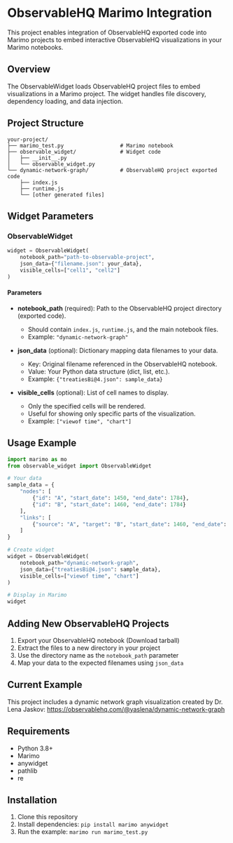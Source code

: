 # ObservableHQ Marimo Integration

This project enables integration of ObservableHQ exported code into Marimo projects to embed interactive ObservableHQ visualizations in your Marimo notebooks.

## Overview

The ObservableWidget loads ObservableHQ project files to embed visualizations in a Marimo project. The widget handles file discovery, dependency loading, and data injection.

## Project Structure

```
your-project/
├── marimo_test.py                  # Marimo notebook
├── observable_widget/              # Widget code
│   ├── __init__.py
│   └── observable_widget.py
└── dynamic-network-graph/          # ObservableHQ project exported code
    ├── index.js
    ├── runtime.js
    └── [other generated files]
```

## Widget Parameters

### ObservableWidget

```python
widget = ObservableWidget(
    notebook_path="path-to-observable-project",
    json_data={"filename.json": your_data},
    visible_cells=["cell1", "cell2"]
)
```

#### Parameters

- **notebook_path** (required): Path to the ObservableHQ project directory (exported code).
  - Should contain `index.js`, `runtime.js`, and the main notebook files.
  - Example: `"dynamic-network-graph"`

- **json_data** (optional): Dictionary mapping data filenames to your data.
  - Key: Original filename referenced in the ObservableHQ notebook.
  - Value: Your Python data structure (dict, list, etc.).
  - Example: `{"treatiesBi@4.json": sample_data}`

- **visible_cells** (optional): List of cell names to display.
  - Only the specified cells will be rendered.
  - Useful for showing only specific parts of the visualization.
  - Example: `["viewof time", "chart"]`

## Usage Example

```python
import marimo as mo
from observable_widget import ObservableWidget

# Your data
sample_data = {
    "nodes": [
        {"id": "A", "start_date": 1450, "end_date": 1784},
        {"id": "B", "start_date": 1460, "end_date": 1784}
    ],
    "links": [
        {"source": "A", "target": "B", "start_date": 1460, "end_date": 1784}
    ]
}

# Create widget
widget = ObservableWidget(
    notebook_path="dynamic-network-graph",
    json_data={"treatiesBi@4.json": sample_data},
    visible_cells=["viewof time", "chart"]
)

# Display in Marimo
widget
```

## Adding New ObservableHQ Projects

1. Export your ObservableHQ notebook (Download tarball)
2. Extract the files to a new directory in your project
3. Use the directory name as the `notebook_path` parameter
4. Map your data to the expected filenames using `json_data`

## Current Example

This project includes a dynamic network graph visualization created by Dr. Lena Jaskov:
https://observablehq.com/@yaslena/dynamic-network-graph

## Requirements

- Python 3.8+
- Marimo
- anywidget
- pathlib
- re

## Installation

1. Clone this repository
2. Install dependencies: `pip install marimo anywidget`
3. Run the example: `marimo run marimo_test.py`